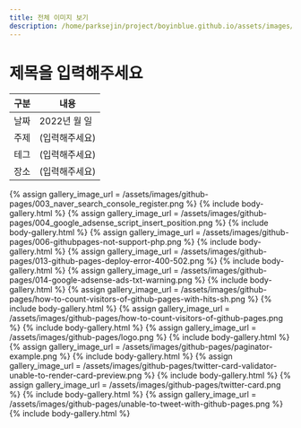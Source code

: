 ```yaml
---
title: 전체 이미지 보기
description: /home/parksejin/project/boyinblue.github.io/assets/images/github-pages
---
```



제목을 입력해주세요
===


|구분|내용|
|---|---|
|날짜|2022년 월 일|
|주제|(입력해주세요)|
|테그|(입력해주세요)|
|장소|(입력해주세요)|


{% assign gallery_image_url = /assets/images/github-pages/003_naver_search_console_register.png %}
{% include body-gallery.html %}
{% assign gallery_image_url = /assets/images/github-pages/004_google_adsense_script_insert_position.png %}
{% include body-gallery.html %}
{% assign gallery_image_url = /assets/images/github-pages/006-githubpages-not-support-php.png %}
{% include body-gallery.html %}
{% assign gallery_image_url = /assets/images/github-pages/013-github-pages-deploy-error-400-502.png %}
{% include body-gallery.html %}
{% assign gallery_image_url = /assets/images/github-pages/014-google-adsense-ads-txt-warning.png %}
{% include body-gallery.html %}
{% assign gallery_image_url = /assets/images/github-pages/how-to-count-visitors-of-github-pages-with-hits-sh.png %}
{% include body-gallery.html %}
{% assign gallery_image_url = /assets/images/github-pages/how-to-count-visitors-of-github-pages.png %}
{% include body-gallery.html %}
{% assign gallery_image_url = /assets/images/github-pages/logo.png %}
{% include body-gallery.html %}
{% assign gallery_image_url = /assets/images/github-pages/paginator-example.png %}
{% include body-gallery.html %}
{% assign gallery_image_url = /assets/images/github-pages/twitter-card-validator-unable-to-render-card-preview.png %}
{% include body-gallery.html %}
{% assign gallery_image_url = /assets/images/github-pages/twitter-card.png %}
{% include body-gallery.html %}
{% assign gallery_image_url = /assets/images/github-pages/unable-to-tweet-with-github-pages.png %}
{% include body-gallery.html %}

